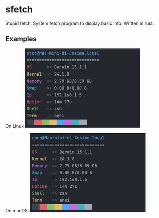 # sfetch
Stupid fetch. System fetch program to display basic info.
Written in rust.

## Examples

On Linux
![screenshot](image/Screenshot_macos.png)

On macOS:
![screenshot](image/Screenshot_macos.png)
